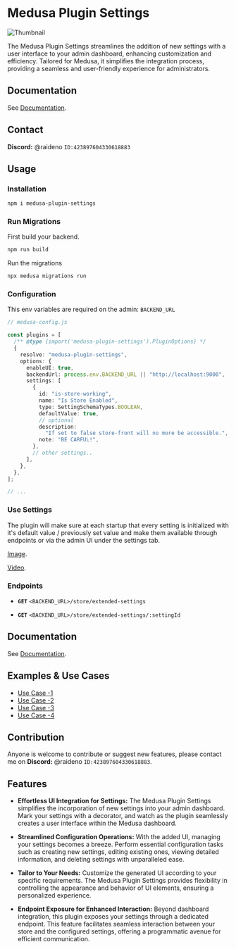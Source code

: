 # Medusa Plugin Settings

![Thumbnail](./assets/plugin-thumbnail.png)

The Medusa Plugin Settings streamlines the addition of new settings with a user interface to your admin dashboard, enhancing customization and efficiency. Tailored for Medusa, it simplifies the integration process, providing a seamless and user-friendly experience for administrators.

## Documentation

See [Documentation](https://medusa-plugin-settings.raideno.xyz).

## Contact

**Discord:** @raideno `ID:423897604330618883`

## Usage

### Installation

```bash
npm i medusa-plugin-settings
```

### Run Migrations

First build your backend.

```bash
npm run build
```

Run the migrations

```bash
npx medusa migrations run
```

### Configuration

This env variables are required on the admin: `BACKEND_URL`

```ts
// medusa-config.js

const plugins = [
  /** @type {import('medusa-plugin-settings').PluginOptions} */
  {
    resolve: "medusa-plugin-settings",
    options: {
      enableUI: true,
      backendUrl: process.env.BACKEND_URL || "http://localhost:9000",
      settings: [
        {
          id: "is-store-working",
          name: "Is Store Enabled",
          type: SettingSchemaTypes.BOOLEAN,
          defaultValue: true,
          // optional
          description:
            "If set to false store-front will no more be accessible.",
          note: "BE CARFUL!",
        },
        // other settings..
      ],
    },
  },
];

// ...
```

### Use Settings

The plugin will make sure at each startup that every setting is initialized with it's default value / previously set value and make them available through endpoints or via the admin UI under the settings tab.

[Image]().

[Video]().

### Endpoints

- **`GET`** `<BACKEND_URL>/store/extended-settings`

- **`GET`** `<BACKEND_URL>/store/extended-settings/:settingId`

## Documentation

See [Documentation](https://medusa-plugin-settings.raideno.xyz).

## Examples & Use Cases

- [Use Case -1](https://medusa-plugin-settings.raideno.xyz)
- [Use Case -2](https://medusa-plugin-settings.raideno.xyz)
- [Use Case -3](https://medusa-plugin-settings.raideno.xyz)
- [Use Case -4](https://medusa-plugin-settings.raideno.xyz)

## Contribution

Anyone is welcome to contribute or suggest new features, please contact me on **Discord:** @raideno `ID:423897604330618883`.

## Features

- **Effortless UI Integration for Settings:** The Medusa Plugin Settings simplifies the incorporation of new settings into your admin dashboard. Mark your settings with a decorator, and watch as the plugin seamlessly creates a user interface within the Medusa dashboard.

- **Streamlined Configuration Operations:** With the added UI, managing your settings becomes a breeze. Perform essential configuration tasks such as creating new settings, editing existing ones, viewing detailed information, and deleting settings with unparalleled ease.

- **Tailor to Your Needs:** Customize the generated UI according to your specific requirements. The Medusa Plugin Settings provides flexibility in controlling the appearance and behavior of UI elements, ensuring a personalized experience.

- **Endpoint Exposure for Enhanced Interaction:** Beyond dashboard integration, this plugin exposes your settings through a dedicated endpoint. This feature facilitates seamless interaction between your store and the configured settings, offering a programmatic avenue for efficient communication.
